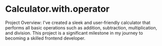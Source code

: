 # Calculator.with.operator
Project Overview: I've created a sleek and user-friendly calculator that performs all basic operations such as addition, subtraction, multiplication, and division. This project is a significant milestone in my journey to becoming a skilled frontend developer.

